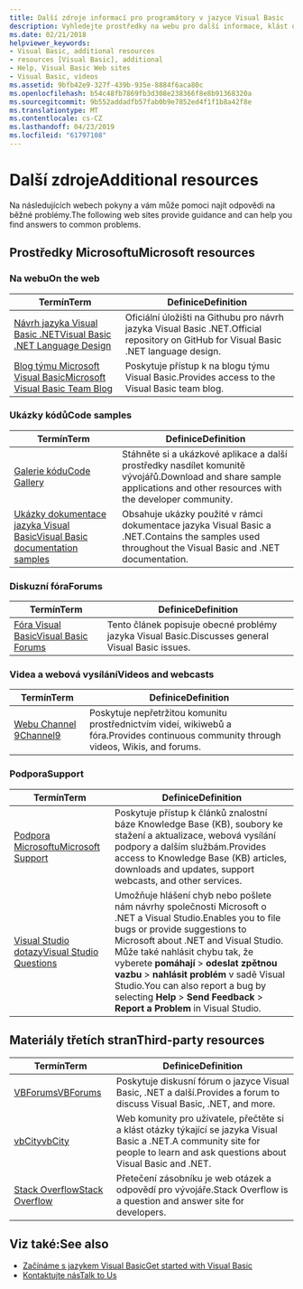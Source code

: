```yaml
---
title: Další zdroje informací pro programátory v jazyce Visual Basic
description: Vyhledejte prostředky na webu pro další informace, klást otázky a přečtěte si další informace o jazyce Visual Basic.
ms.date: 02/21/2018
helpviewer_keywords:
- Visual Basic, additional resources
- resources [Visual Basic], additional
- Help, Visual Basic Web sites
- Visual Basic, videos
ms.assetid: 9bfb42e9-327f-439b-935e-8884f6aca80c
ms.openlocfilehash: b54c48fb7869fb3d308e238366f8e8b91368320a
ms.sourcegitcommit: 9b552addadfb57fab0b9e7852ed4f1f1b8a42f8e
ms.translationtype: MT
ms.contentlocale: cs-CZ
ms.lasthandoff: 04/23/2019
ms.locfileid: "61797108"
---
```

# <a name="additional-resources"></a><span data-ttu-id="8e6e0-103">Další zdroje</span><span class="sxs-lookup"><span data-stu-id="8e6e0-103">Additional resources</span></span>

<span data-ttu-id="8e6e0-104">Na následujících webech pokyny a vám může pomoci najít odpovědi na běžné problémy.</span><span class="sxs-lookup"><span data-stu-id="8e6e0-104">The following web sites provide guidance and can help you find answers to common problems.</span></span>

## <a name="microsoft-resources"></a><span data-ttu-id="8e6e0-105">Prostředky Microsoftu</span><span class="sxs-lookup"><span data-stu-id="8e6e0-105">Microsoft resources</span></span>

### <a name="on-the-web"></a><span data-ttu-id="8e6e0-106">Na webu</span><span class="sxs-lookup"><span data-stu-id="8e6e0-106">On the web</span></span>

|<span data-ttu-id="8e6e0-107">Termín</span><span class="sxs-lookup"><span data-stu-id="8e6e0-107">Term</span></span>|<span data-ttu-id="8e6e0-108">Definice</span><span class="sxs-lookup"><span data-stu-id="8e6e0-108">Definition</span></span>|
|----------|----------------|
|[<span data-ttu-id="8e6e0-109">Návrh jazyka Visual Basic .NET</span><span class="sxs-lookup"><span data-stu-id="8e6e0-109">Visual Basic .NET Language Design</span></span>](https://github.com/dotnet/vblang)|<span data-ttu-id="8e6e0-110">Oficiální úložišti na Githubu pro návrh jazyka Visual Basic .NET.</span><span class="sxs-lookup"><span data-stu-id="8e6e0-110">Official repository on GitHub for Visual Basic .NET language design.</span></span>|
|[<span data-ttu-id="8e6e0-111">Blog týmu Microsoft Visual Basic</span><span class="sxs-lookup"><span data-stu-id="8e6e0-111">Microsoft Visual Basic Team Blog</span></span>](https://devblogs.microsoft.com/vbteam/)|<span data-ttu-id="8e6e0-112">Poskytuje přístup k na blogu týmu Visual Basic.</span><span class="sxs-lookup"><span data-stu-id="8e6e0-112">Provides access to the Visual Basic team blog.</span></span>|

### <a name="code-samples"></a><span data-ttu-id="8e6e0-113">Ukázky kódů</span><span class="sxs-lookup"><span data-stu-id="8e6e0-113">Code samples</span></span>

|<span data-ttu-id="8e6e0-114">Termín</span><span class="sxs-lookup"><span data-stu-id="8e6e0-114">Term</span></span>|<span data-ttu-id="8e6e0-115">Definice</span><span class="sxs-lookup"><span data-stu-id="8e6e0-115">Definition</span></span>|
|----------|----------------|
|[<span data-ttu-id="8e6e0-116">Galerie kódu</span><span class="sxs-lookup"><span data-stu-id="8e6e0-116">Code Gallery</span></span>](https://code.msdn.microsoft.com/site/search?f%5B0%5D.Type=ProgrammingLanguage&f%5B0%5D.Value=VB&f%5B0%5D.Text=VB.NET)|<span data-ttu-id="8e6e0-117">Stáhněte si a ukázkové aplikace a další prostředky nasdílet komunitě vývojářů.</span><span class="sxs-lookup"><span data-stu-id="8e6e0-117">Download and share sample applications and other resources with the developer community.</span></span>|
|[<span data-ttu-id="8e6e0-118">Ukázky dokumentace jazyka Visual Basic</span><span class="sxs-lookup"><span data-stu-id="8e6e0-118">Visual Basic documentation samples</span></span>](https://github.com/dotnet/samples/tree/master/snippets/visualbasic)|<span data-ttu-id="8e6e0-119">Obsahuje ukázky použité v rámci dokumentace jazyka Visual Basic a .NET.</span><span class="sxs-lookup"><span data-stu-id="8e6e0-119">Contains the samples used throughout the Visual Basic and .NET documentation.</span></span>|

### <a name="forums"></a><span data-ttu-id="8e6e0-120">Diskuzní fóra</span><span class="sxs-lookup"><span data-stu-id="8e6e0-120">Forums</span></span>

|<span data-ttu-id="8e6e0-121">Termín</span><span class="sxs-lookup"><span data-stu-id="8e6e0-121">Term</span></span>|<span data-ttu-id="8e6e0-122">Definice</span><span class="sxs-lookup"><span data-stu-id="8e6e0-122">Definition</span></span>|
|----------|----------------|
|[<span data-ttu-id="8e6e0-123">Fóra Visual Basic</span><span class="sxs-lookup"><span data-stu-id="8e6e0-123">Visual Basic Forums</span></span>](https://social.msdn.microsoft.com/Forums/vstudio/en-US/home?forum=vbgeneral)|<span data-ttu-id="8e6e0-124">Tento článek popisuje obecné problémy jazyka Visual Basic.</span><span class="sxs-lookup"><span data-stu-id="8e6e0-124">Discusses general Visual Basic issues.</span></span>|

### <a name="videos-and-webcasts"></a><span data-ttu-id="8e6e0-125">Videa a webová vysílání</span><span class="sxs-lookup"><span data-stu-id="8e6e0-125">Videos and webcasts</span></span>

|<span data-ttu-id="8e6e0-126">Termín</span><span class="sxs-lookup"><span data-stu-id="8e6e0-126">Term</span></span>|<span data-ttu-id="8e6e0-127">Definice</span><span class="sxs-lookup"><span data-stu-id="8e6e0-127">Definition</span></span>|
|----------|----------------|
|[<span data-ttu-id="8e6e0-128">Webu Channel 9</span><span class="sxs-lookup"><span data-stu-id="8e6e0-128">Channel9</span></span>](https://channel9.msdn.com/)|<span data-ttu-id="8e6e0-129">Poskytuje nepřetržitou komunitu prostřednictvím videí, wikiwebů a fóra.</span><span class="sxs-lookup"><span data-stu-id="8e6e0-129">Provides continuous community through videos, Wikis, and forums.</span></span>|

### <a name="support"></a><span data-ttu-id="8e6e0-130">Podpora</span><span class="sxs-lookup"><span data-stu-id="8e6e0-130">Support</span></span>

|<span data-ttu-id="8e6e0-131">Termín</span><span class="sxs-lookup"><span data-stu-id="8e6e0-131">Term</span></span>|<span data-ttu-id="8e6e0-132">Definice</span><span class="sxs-lookup"><span data-stu-id="8e6e0-132">Definition</span></span>|
|----------|----------------|
|[<span data-ttu-id="8e6e0-133">Podpora Microsoftu</span><span class="sxs-lookup"><span data-stu-id="8e6e0-133">Microsoft Support</span></span>](https://support.microsoft.com)|<span data-ttu-id="8e6e0-134">Poskytuje přístup k článků znalostní báze Knowledge Base (KB), soubory ke stažení a aktualizace, webová vysílání podpory a dalším službám.</span><span class="sxs-lookup"><span data-stu-id="8e6e0-134">Provides access to Knowledge Base (KB) articles, downloads and updates, support webcasts, and other services.</span></span>|
|[<span data-ttu-id="8e6e0-135">Visual Studio dotazy</span><span class="sxs-lookup"><span data-stu-id="8e6e0-135">Visual Studio Questions</span></span>](https://developercommunity.visualstudio.com)|<span data-ttu-id="8e6e0-136">Umožňuje hlášení chyb nebo pošlete nám návrhy společnosti Microsoft o .NET a Visual Studio.</span><span class="sxs-lookup"><span data-stu-id="8e6e0-136">Enables you to file bugs or provide suggestions to Microsoft about .NET and Visual Studio.</span></span> <span data-ttu-id="8e6e0-137">Může také nahlásit chybu tak, že vyberete **pomáhají** > **odeslat zpětnou vazbu** > **nahlásit problém** v sadě Visual Studio.</span><span class="sxs-lookup"><span data-stu-id="8e6e0-137">You can also report a bug by selecting **Help** > **Send Feedback** > **Report a Problem** in Visual Studio.</span></span>|

## <a name="third-party-resources"></a><span data-ttu-id="8e6e0-138">Materiály třetích stran</span><span class="sxs-lookup"><span data-stu-id="8e6e0-138">Third-party resources</span></span>

|<span data-ttu-id="8e6e0-139">Termín</span><span class="sxs-lookup"><span data-stu-id="8e6e0-139">Term</span></span>|<span data-ttu-id="8e6e0-140">Definice</span><span class="sxs-lookup"><span data-stu-id="8e6e0-140">Definition</span></span>|
|----------|----------------|
|[<span data-ttu-id="8e6e0-141">VBForums</span><span class="sxs-lookup"><span data-stu-id="8e6e0-141">VBForums</span></span>](http://www.vbforums.com/)|<span data-ttu-id="8e6e0-142">Poskytuje diskusní fórum o jazyce Visual Basic, .NET a další.</span><span class="sxs-lookup"><span data-stu-id="8e6e0-142">Provides a forum to discuss Visual Basic, .NET, and more.</span></span>|
|[<span data-ttu-id="8e6e0-143">vbCity</span><span class="sxs-lookup"><span data-stu-id="8e6e0-143">vbCity</span></span>](http://vbcity.com/)|<span data-ttu-id="8e6e0-144">Web komunity pro uživatele, přečtěte si a klást otázky týkající se jazyka Visual Basic a .NET.</span><span class="sxs-lookup"><span data-stu-id="8e6e0-144">A community site for people to learn and ask questions about Visual Basic and .NET.</span></span>|
|[<span data-ttu-id="8e6e0-145">Stack Overflow</span><span class="sxs-lookup"><span data-stu-id="8e6e0-145">Stack Overflow</span></span>](https://stackoverflow.com/questions/tagged/vb.net)|<span data-ttu-id="8e6e0-146">Přetečení zásobníku je web otázek a odpovědí pro vývojáře.</span><span class="sxs-lookup"><span data-stu-id="8e6e0-146">Stack Overflow is a question and answer site for developers.</span></span>|

## <a name="see-also"></a><span data-ttu-id="8e6e0-147">Viz také:</span><span class="sxs-lookup"><span data-stu-id="8e6e0-147">See also</span></span>

- [<span data-ttu-id="8e6e0-148">Začínáme s jazykem Visual Basic</span><span class="sxs-lookup"><span data-stu-id="8e6e0-148">Get started with Visual Basic</span></span>](../../visual-basic/getting-started/index.md)
- [<span data-ttu-id="8e6e0-149">Kontaktujte nás</span><span class="sxs-lookup"><span data-stu-id="8e6e0-149">Talk to Us</span></span>](/visualstudio/ide/talk-to-us)
